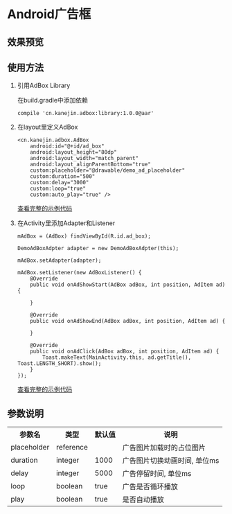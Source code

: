 # Android广告框

## 效果预览


## 使用方法
1. 引用AdBox Library

    在build.gradle中添加依赖
    ```
    compile 'cn.kanejin.adbox:library:1.0.0@aar'
    ```


2. 在layout里定义AdBox
    ```
    <cn.kanejin.adbox.AdBox
        android:id="@+id/ad_box"
        android:layout_height="80dp"
        android:layout_width="match_parent"
        android:layout_alignParentBottom="true"
        custom:placeholder="@drawable/demo_ad_placeholder"
        custom:duration="500"
        custom:delay="3000"
        custom:loop="true"
        custom:auto_play="true" />

    ```
    [查看完整的示例代码](https://github.com/KaneJinCN/android-AdBox/blob/master/demo/src/main/res/layout/activity_main.xml)

3. 在Activity里添加Adapter和Listener
    ```
    mAdBox = (AdBox) findViewById(R.id.ad_box);

    DemoAdBoxAdpter adapter = new DemoAdBoxAdpter(this);

    mAdBox.setAdapter(adapter);

    mAdBox.setListener(new AdBoxListener() {
        @Override
        public void onAdShowStart(AdBox adBox, int position, AdItem ad) {

        }

        @Override
        public void onAdShowEnd(AdBox adBox, int position, AdItem ad) {

        }

        @Override
        public void onAdClick(AdBox adBox, int position, AdItem ad) {
            Toast.makeText(MainActivity.this, ad.getTitle(), Toast.LENGTH_SHORT).show();
        }
    });

    ```

    [查看完整的示例代码](https://github.com/KaneJinCN/android-AdBox/blob/master/demo/src/main/java/cn/kanejin/adbox/demo/MainActivity.java)

##  参数说明

<table>
<tr>
<th>参数名</th><th>类型</th><th>默认值</th><th>说明</th>
</tr>

<tr>
<td>placeholder</td>
<td>reference</td>
<td>&nbsp;</td>
<td>广告图片加载时的占位图片</td>
</tr>

<tr>
<td>duration</td>
<td>integer</td>
<td>1000</td>
<td>广告图片切换动画时间, 单位ms</td>
</tr>

<tr>
<td>delay</td>
<td>integer</td>
<td>5000</td>
<td>广告停留时间, 单位ms</td>
</tr>

<tr>
<td>loop</td>
<td>boolean</td>
<td>true</td>
<td>广告是否循环播放</td>
</tr>

<tr>
<td>play</td>
<td>boolean</td>
<td>true</td>
<td>是否自动播放</td>
</tr>

</table>
